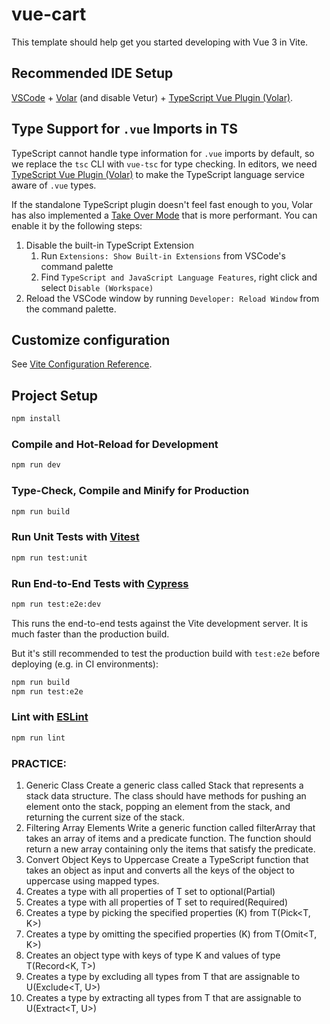# vue-cart

This template should help get you started developing with Vue 3 in Vite.

## Recommended IDE Setup

[VSCode](https://code.visualstudio.com/) + [Volar](https://marketplace.visualstudio.com/items?itemName=Vue.volar) (and disable Vetur) + [TypeScript Vue Plugin (Volar)](https://marketplace.visualstudio.com/items?itemName=Vue.vscode-typescript-vue-plugin).

## Type Support for `.vue` Imports in TS

TypeScript cannot handle type information for `.vue` imports by default, so we replace the `tsc` CLI with `vue-tsc` for type checking. In editors, we need [TypeScript Vue Plugin (Volar)](https://marketplace.visualstudio.com/items?itemName=Vue.vscode-typescript-vue-plugin) to make the TypeScript language service aware of `.vue` types.

If the standalone TypeScript plugin doesn't feel fast enough to you, Volar has also implemented a [Take Over Mode](https://github.com/johnsoncodehk/volar/discussions/471#discussioncomment-1361669) that is more performant. You can enable it by the following steps:

1. Disable the built-in TypeScript Extension
   1. Run `Extensions: Show Built-in Extensions` from VSCode's command palette
   2. Find `TypeScript and JavaScript Language Features`, right click and select `Disable (Workspace)`
2. Reload the VSCode window by running `Developer: Reload Window` from the command palette.

## Customize configuration

See [Vite Configuration Reference](https://vitejs.dev/config/).

## Project Setup

```sh
npm install
```

### Compile and Hot-Reload for Development

```sh
npm run dev
```

### Type-Check, Compile and Minify for Production

```sh
npm run build
```

### Run Unit Tests with [Vitest](https://vitest.dev/)

```sh
npm run test:unit
```

### Run End-to-End Tests with [Cypress](https://www.cypress.io/)

```sh
npm run test:e2e:dev
```

This runs the end-to-end tests against the Vite development server.
It is much faster than the production build.

But it's still recommended to test the production build with `test:e2e` before deploying (e.g. in CI environments):

```sh
npm run build
npm run test:e2e
```

### Lint with [ESLint](https://eslint.org/)

```sh
npm run lint
```

### PRACTICE:
1. Generic Class
Create a generic class called Stack that represents a stack data structure. The class should have methods for pushing an element onto the stack, popping an element from the stack, and returning the current size of the stack.
2. Filtering Array Elements
Write a generic function called filterArray that takes an array of items and a predicate function. The function should return a new array containing only the items that satisfy the predicate.
3. Convert Object Keys to Uppercase
Create a TypeScript function that takes an object as input and converts all the keys of the object to uppercase using mapped types.
4. Creates a type with all properties of T set to optional(Partial<T>)
5. Creates a type with all properties of T set to required(Required<T>)
6. Creates a type by picking the specified properties (K) from T(Pick<T, K>)
7. Creates a type by omitting the specified properties (K) from T(Omit<T, K>)
8. Creates an object type with keys of type K and values of type T(Record<K, T>)
9. Creates a type by excluding all types from T that are assignable to U(Exclude<T, U>)
10. Creates a type by extracting all types from T that are assignable to U(Extract<T, U>)